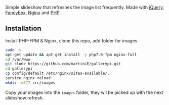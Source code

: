 Simple slideshow that refreshes the image list frequently. Made with [jQuery](https://jquery.com/), [Fancybox](http://fancyapps.com/fancybox/3/), [Nginx](https://www.nginx.com/) and [PHP](https://php.net/).

## Installation

Install PHP-FPM & Nginx, clone this repo, add folder for images
```bash
sudo -s
apt-get update && apt-get install -y php7.0-fpm nginx-full
cd /var/www
git clone https://github.com/martinLE/gallerypi.git
cd gallerypi
cp config/default /etc/nginx/sites-available/.
service nginx reload
mkdir -m777 src/images
```

Copy your images into the `images` folder, they wil be picked up with the next slideshow refresh.
